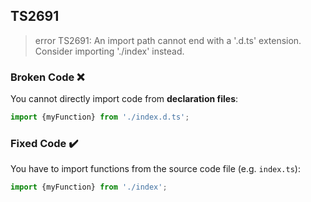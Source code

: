 ## TS2691

> error TS2691: An import path cannot end with a '.d.ts' extension. Consider importing './index' instead.

### Broken Code ❌

You cannot directly import code from **declaration files**:

```ts
import {myFunction} from './index.d.ts';
```

### Fixed Code ✔️

You have to import functions from the source code file (e.g. `index.ts`):

```ts
import {myFunction} from './index';
```
